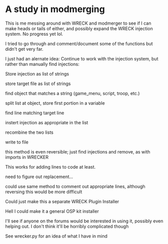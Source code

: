 # A study in modmerging

This is me messing around with WRECK and modmerger to see if I can make heads or tails of either, and possibly expand the WRECK injection system. No progress yet lol.

I tried to go through and comment/document some of the functions but didn't get very far.


I just had an alernate idea: Continue to work with the injection system, but rather than manually find injections:


Store injection as list of strings


store target file as list of strings


find object that matches a string (game_menu, script, troop, etc.)


split list at object, store first portion in a variable

find line matching target line

instert injection as appropriate in the list

recombine the two lists

write to file

this method is even reversible; just find injections and remove, as with imports in WRECKER


This works for adding lines to code at least. 

need to figure out replacement...

could use same method to comment out appropriate lines, although reversing this would be more difficult

Could just make this a separate WRECK Plugin Installer


Hell I could make it a general OSP kit installer

I'll see if anyone on the forums would be interested in using it, possibly even helping out. I don't think it'll be horribly complicated though


See wrecker.py for an idea of what I have in mind